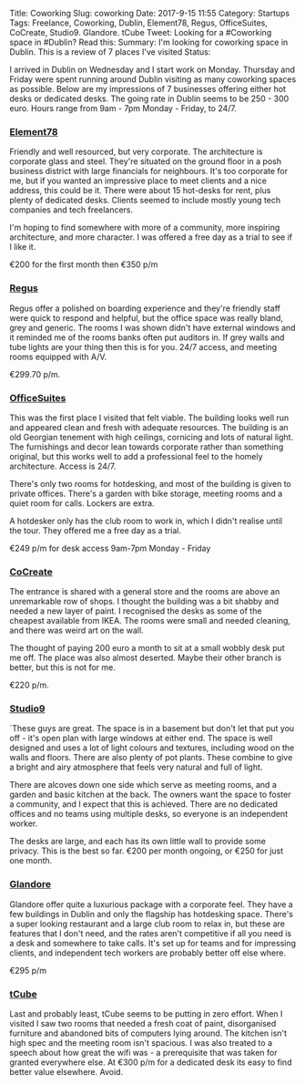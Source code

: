 Title: Coworking
Slug: coworking
Date: 2017-9-15 11:55
Category:  Startups
Tags: Freelance, Coworking, Dublin, Element78, Regus, OfficeSuites, CoCreate, Studio9. Glandore. tCube
Tweet: Looking for a #Coworking space in #Dublin? Read this: 
Summary: I'm looking for coworking space in Dublin. This is a review of 7 places I've visited
Status: 

I arrived in Dublin on Wednesday and I start work on Monday. Thursday and Friday were spent running around Dublin visiting as many coworking spaces as possible. Below are my impressions of 7 businesses offering either hot desks or dedicated desks. The going rate in Dublin seems to be 250 - 300 euro. Hours range from 9am - 7pm Monday - Friday, to 24/7. 

### [Element78](https://www.element78.co/)

Friendly and well resourced, but very corporate. The architecture is corporate glass and steel. They're situated on the ground floor in a posh business district with large financials for neighbours. It's too corporate for me, but if you wanted an impressive place to meet clients and a nice address, this could be it. There were about 15 hot-desks for rent, plus plenty of dedicated desks. Clients seemed to include mostly young tech companies and tech freelancers. 

I'm hoping to find somewhere with more of a community, more inspiring architecture, and more character. I was offered a free day as a trial to see if I like it.

€200 for the first month then €350 p/m

### [Regus](https://www.regus.ie/office-space/ireland/dublin/dublin-4-ballsbridge)

Regus offer a polished on boarding experience and they're friendly staff were quick to respond and helpful, but the office space was really bland, grey and generic. The rooms I was shown didn't have external windows and it reminded me of the rooms banks often put auditors in. If grey walls and tube lights are your thing then this is for you.  24/7 access, and meeting rooms equipped with A/V.

€299.70 p/m.

### [OfficeSuites](http://www.officesuites.ie/locations/20-harcourt-street/)

This was the first place I visited that felt viable. The building looks well run and appeared clean and fresh with adequate resources. The building is an old Georgian tenement with high ceilings, cornicing and lots of natural light. The furnishings and decor lean towards corporate rather than something original, but this works well to add a professional feel to the homely architecture. Access is 24/7. 

There's only two rooms for hotdesking, and most of the building is given to private offices. There's a garden with bike storage, meeting rooms and a quiet room for calls. Lockers are extra. 

A hotdesker only has the club room to work in, which I didn't realise until the tour. They offered me a free day as a trial.

€249 p/m for desk access 9am-7pm Monday - Friday

### [CoCreate](http://www.cocreate.ie/)

The entrance is shared with a general store and the rooms are above an unremarkable row of shops. I thought the building was a bit shabby and needed a new layer of paint. I recognised the desks as some of the cheapest available from IKEA. The rooms were small and needed cleaning, and there was weird art on the wall. 

The thought of paying 200 euro a month to sit at a small wobbly desk put me off. The place was also almost deserted. Maybe their other branch is better, but this is not for me. 

€220 p/m. 

### [Studio9](http://studio9.ie/?page_id=223)

`These guys are great. The space is in a basement but don't let that put you off - it's open plan with large windows at either end. The space is well designed and uses a lot of light colours and textures, including wood on the walls and floors. There are also plenty of pot plants. These combine to give a bright and airy atmosphere that feels very natural and full of light.

There are alcoves down one side which serve as meeting rooms, and a garden and basic kitchen at the back. The owners want the space to foster a community, and I expect that this is achieved. There are no dedicated offices and no teams using multiple desks, so everyone is an independent worker. 

The desks are large, and each has its own little wall to provide some privacy.  This is the best so far. €200 per month ongoing, or €250 for just one month.

### [Glandore](https://glandore.co/flexible-workspace.aspx#Hot-Desk)

Glandore offer quite a luxurious package with a corporate feel. They have a few buildings in Dublin and only the flagship has hotdesking space. There's a super looking restaurant and a large club room to relax in, but these are features that I don't need, and the rates aren't competitive if all you need is a desk and somewhere to take calls. It's set up for teams and for impressing clients, and independent tech workers are probably better off else where.

€295 p/m 

### [tCube](http://tcubedublin.com/tcube/index.html)

Last and probably least, tCube seems to be putting in zero effort. When I visited I saw two rooms that needed a fresh coat of paint, disorganised furniture and abandoned bits of computers lying around. The kitchen isn't high spec and the meeting room isn't spacious. I was also treated to a speech about how great the wifi was - a prerequisite that was taken for granted everywhere else. At €300 p/m for a dedicated desk its easy to find better value elsewhere. Avoid. 